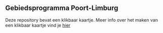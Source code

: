 ## Gebiedsprogramma Poort-Limburg

Deze repository bevat een klikbaar kaartje. Meer info over het maken van een klikbaar kaartje vind je [hier](https://github.com/wannes-vlaanderen/kaartjes-files)

